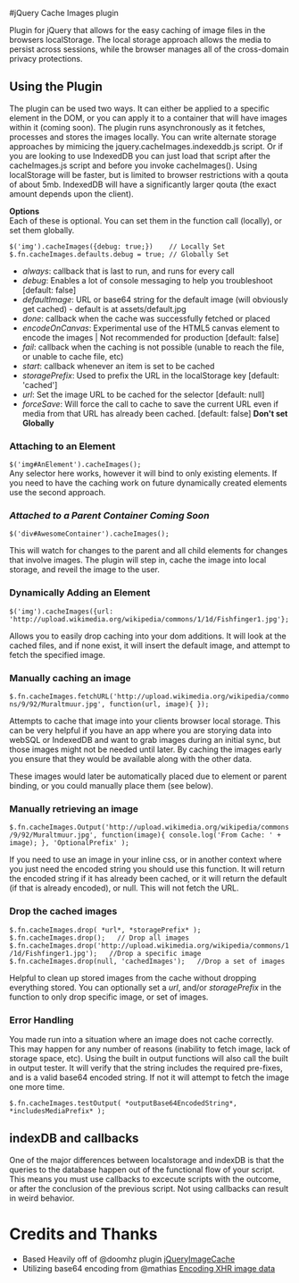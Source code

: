 #jQuery Cache Images plugin  
  
Plugin for jQuery that allows for the easy caching of image files in the browsers localStorage. The local storage approach allows the media to persist across sessions, while the browser manages all of the cross-domain privacy protections.  
  
## Using the Plugin  
The plugin can be used two ways. It can either be applied to a specific element in the DOM, or you can apply it to a container that will have images within it (coming soon). The plugin runs asynchronously as it fetches, processes and stores the images locally. You can write alternate storage approaches by mimicing the jquery.cacheImages.indexeddb.js script. Or if you are looking to use IndexedDB you can just load that script after the cacheImages.js script and before you invoke cacheImages(). Using localStorage will be faster, but is limited to browser restrictions with a qouta of about 5mb. IndexedDB will have a significantly larger qouta (the exact amount depends upon the client).
  
**Options**  
Each of these is optional. You can set them in the function call (locally), or set them globally.  
```
$('img').cacheImages({debug: true;})	// Locally Set
$.fn.cacheImages.defaults.debug = true;	// Globally Set
```

* *always*: callback that is last to run, and runs for every call  
* *debug*: Enables a lot of console messaging to help you troubleshoot [default: false]  
* *defaultImage*: URL or base64 string for the default image (will obviously get cached) - default is at assets/default.jpg  
* *done*: callback when the cache was successfully fetched or placed  
* *encodeOnCanvas*: Experimental use of the HTML5 canvas element to encode the images | Not recommended for production [default: false]  
* *fail*: callback when the caching is not possible (unable to reach the file, or unable to cache file, etc)
* *start*: callback whenever an  item is set to be cached
* *storagePrefix*: Used to prefix the URL in the localStorage key	[default: 'cached']  
* *url*: Set the image URL to be cached for the selector [default: null]  
* *forceSave*: Will force the call to cache to save the current URL even if media from that URL has already been cached. [default: false] **Don't set Globally** 
  
### Attaching to an Element  
`$('img#AnElement').cacheImages();`  
Any selector here works, however it will bind to only existing elements. If you need to have the caching work on future dynamically created elements use the second approach.

### *Attached to a Parent Container  **Coming Soon***
`$('div#AwesomeContainer').cacheImages();`  
  
This will watch for changes to the parent and all child elements for changes that involve images. The plugin will step in, cache the image into local storage, and reveil the image to the user.
  
### Dynamically Adding an Element  
`$('img').cacheImages({url: 'http://upload.wikimedia.org/wikipedia/commons/1/1d/Fishfinger1.jpg'};`  
  
Allows you to easily drop caching into your dom additions. It will look at the cached files, and if none exist, it will insert the default image, and attempt to fetch the specified image.  

### Manually caching an image  
`$.fn.cacheImages.fetchURL('http://upload.wikimedia.org/wikipedia/commons/9/92/Muraltmuur.jpg', function(url, image){ });`  
  
Attempts to cache that image into your clients browser local storage. This can be very helpful if you have an app where you are storying data into webSQL or IndexedDB and want to grab images during an initial sync, but those images might not be needed until later. By caching the images early you ensure that they would be available along with the other data.  
  
These images would later be automatically placed due to element or parent binding, or you could manually place them (see below).

### Manually retrieving an image
`$.fn.cacheImages.Output('http://upload.wikimedia.org/wikipedia/commons/9/92/Muraltmuur.jpg', function(image){ console.log('From Cache: ' + image); }, 'OptionalPrefix' );`  
  
If you need to use an image in your inline css, or in another context where you just need the encoded string you should use this function. It will return the encoded string if it has already been cached, or it will return the default (if that is already encoded), or null. This will not fetch the URL.

### Drop the cached images  
`$.fn.cacheImages.drop( *url*, *storagePrefix* );`  
`$.fn.cacheImages.drop();	// Drop all images`  
`$.fn.cacheImages.drop('http://upload.wikimedia.org/wikipedia/commons/1/1d/Fishfinger1.jpg');	//Drop a specific image` 
`$.fn.cacheImages.drop(null, 'cachedImages');	//Drop a set of images` 
  
Helpful to clean up stored images from the cache without dropping everything stored. You can optionally set a *url*, and/or *storagePrefix* in the function to only drop specific image, or set of images.  
  
### Error Handling  
You made run into a situation where an image does not cache correctly. This may happen for any number of reasons (inability to fetch image, lack of storage space, etc). Using the built in output functions will also call the built in output tester. It will verify that the string includes the required pre-fixes, and is a valid base64 encoded string. If not it will attempt to fetch the image one more time.  
  
`$.fn.cacheImages.testOutput( *outputBase64EncodedString*, *includesMediaPrefix* );`  
  
  
  
## indexDB and callbacks  
One of the major differences between localstorage and indexDB is that the queries to the database happen out of the functional flow of your script. This means you must use callbacks to excecute scripts with the outcome, or after the conclusion of the previous script. Not using callbacks can result in weird behavior.
  
# Credits and Thanks  
* Based Heavily off of @doomhz plugin [jQueryImageCache](https://github.com/doomhz/jQuery-Image-Cache)
* Utilizing base64 encoding from @mathias [Encoding XHR image data](http://jsperf.com/encoding-xhr-image-data/33)

